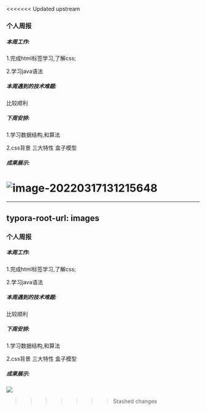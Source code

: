 <<<<<<< Updated upstream

### 个人周报

##### 本周工作:

1.完成html标签学习,了解css;

2.学习java语法

##### 本周遇到的技术难题:

比较顺利

##### 下周安排:

1.学习数据结构,和算法

2.css背景 三大特性 盒子模型

##### 成果展示:


![image-20220317131215648](C:\Users\86158\AppData\Roaming\Typora\typora-user-images\image-20220317131215648.png)
=======
---
typora-root-url: images
---

### 个人周报

##### 本周工作:

1.完成html标签学习,了解css;

2.学习java语法

##### 本周遇到的技术难题:

比较顺利

##### 下周安排:

1.学习数据结构,和算法

2.css背景 三大特性 盒子模型

##### 成果展示:

![](C:\Users\86158\Desktop\Experimental-Class-Weekly\左明柯\images\p1.png)
>>>>>>> Stashed changes
